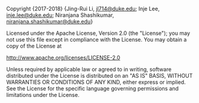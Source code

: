 Copyright {2017-2018} {Jing-Rui Li, jl714@duke.edu; Inje Lee, inje.lee@duke.edu; Niranjana Shashikumar, niranjana.shashikumar@duke.edu}

Licensed under the Apache License, Version 2.0 (the "License");
you may not use this file except in compliance with the License.
You may obtain a copy of the License at

http://www.apache.org/licenses/LICENSE-2.0

Unless required by applicable law or agreed to in writing, software
distributed under the License is distributed on an "AS IS" BASIS,
WITHOUT WARRANTIES OR CONDITIONS OF ANY KIND, either express or implied.
See the License for the specific language governing permissions and
limitations under the License.
